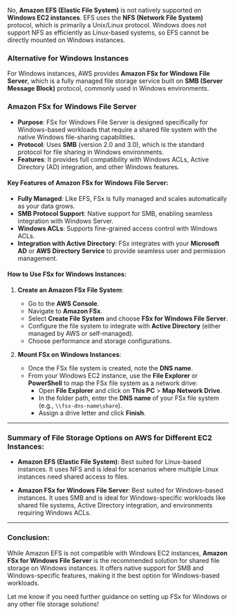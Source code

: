 No, **Amazon EFS (Elastic File System)** is not natively supported on **Windows EC2 instances**. EFS uses the **NFS (Network File System)** protocol, which is primarily a Unix/Linux protocol. Windows does not support NFS as efficiently as Linux-based systems, so EFS cannot be directly mounted on Windows instances.

### **Alternative for Windows Instances**

For Windows instances, AWS provides **Amazon FSx for Windows File Server**, which is a fully managed file storage service built on **SMB (Server Message Block)** protocol, commonly used in Windows environments.

### **Amazon FSx for Windows File Server**

- **Purpose**: FSx for Windows File Server is designed specifically for Windows-based workloads that require a shared file system with the native Windows file-sharing capabilities.
- **Protocol**: Uses **SMB** (version 2.0 and 3.0), which is the standard protocol for file sharing in Windows environments.
- **Features**: It provides full compatibility with Windows ACLs, Active Directory (AD) integration, and other Windows features.

#### **Key Features of Amazon FSx for Windows File Server**:
- **Fully Managed**: Like EFS, FSx is fully managed and scales automatically as your data grows.
- **SMB Protocol Support**: Native support for SMB, enabling seamless integration with Windows Server.
- **Windows ACLs**: Supports fine-grained access control with Windows ACLs.
- **Integration with Active Directory**: FSx integrates with your **Microsoft AD** or **AWS Directory Service** to provide seamless user and permission management.

#### **How to Use FSx for Windows Instances:**

1. **Create an Amazon FSx File System**:
   - Go to the **AWS Console**.
   - Navigate to **Amazon FSx**.
   - Select **Create File System** and choose **FSx for Windows File Server**.
   - Configure the file system to integrate with **Active Directory** (either managed by AWS or self-managed).
   - Choose performance and storage configurations.

2. **Mount FSx on Windows Instances**:
   - Once the FSx file system is created, note the **DNS name**.
   - From your Windows EC2 instance, use the **File Explorer** or **PowerShell** to map the FSx file system as a network drive:
     - Open **File Explorer** and click on **This PC** > **Map Network Drive**.
     - In the folder path, enter the **DNS name** of your FSx file system (e.g., `\\fsx-dns-name\share`).
     - Assign a drive letter and click **Finish**.

---

### **Summary of File Storage Options on AWS for Different EC2 Instances:**

- **Amazon EFS (Elastic File System)**: Best suited for Linux-based instances. It uses NFS and is ideal for scenarios where multiple Linux instances need shared access to files.
  
- **Amazon FSx for Windows File Server**: Best suited for Windows-based instances. It uses SMB and is ideal for Windows-specific workloads like shared file systems, Active Directory integration, and environments requiring Windows ACLs.

---

### **Conclusion**:
While Amazon EFS is not compatible with Windows EC2 instances, **Amazon FSx for Windows File Server** is the recommended solution for shared file storage on Windows instances. It offers native support for SMB and Windows-specific features, making it the best option for Windows-based workloads.

Let me know if you need further guidance on setting up FSx for Windows or any other file storage solutions!
